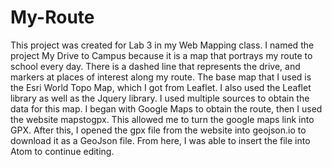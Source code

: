 # My-Route
This project was created for Lab 3 in my Web Mapping class. I named the project My Drive to Campus because it is a map that portrays my route to school every day. There is a dashed line that represents the drive, and markers at places of interest along my route. The base map that I used is the Esri World Topo Map, which I got from Leaflet. I also used the Leaflet library as well as the Jquery library. I used multiple sources to obtain the data for this map. I began with Google Maps to obtain the route, then I used the website mapstogpx. This allowed me to turn the google maps link into GPX. After this, I opened the gpx file from the website into geojson.io to download it as a GeoJson file. From here, I was able to insert the file into Atom to continue editing.
